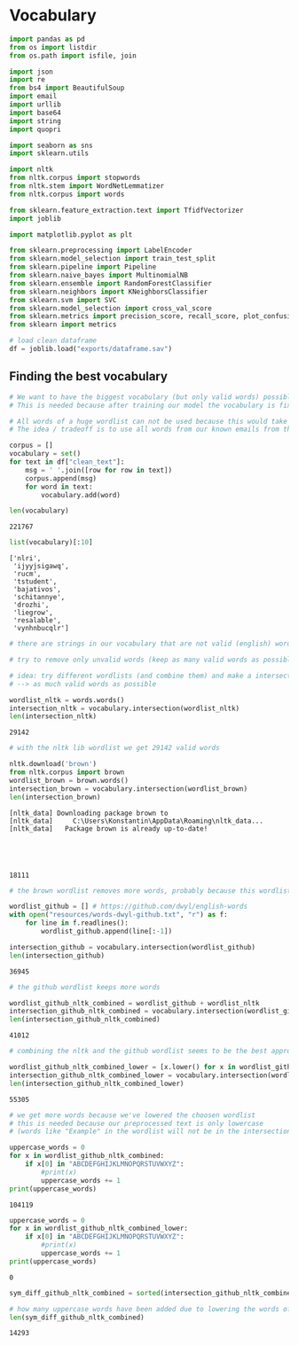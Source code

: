 # Vocabulary


```python
import pandas as pd
from os import listdir
from os.path import isfile, join

import json
import re
from bs4 import BeautifulSoup
import email
import urllib
import base64
import string
import quopri

import seaborn as sns
import sklearn.utils

import nltk
from nltk.corpus import stopwords
from nltk.stem import WordNetLemmatizer
from nltk.corpus import words

from sklearn.feature_extraction.text import TfidfVectorizer
import joblib

import matplotlib.pyplot as plt

from sklearn.preprocessing import LabelEncoder
from sklearn.model_selection import train_test_split
from sklearn.pipeline import Pipeline    
from sklearn.naive_bayes import MultinomialNB
from sklearn.ensemble import RandomForestClassifier
from sklearn.neighbors import KNeighborsClassifier
from sklearn.svm import SVC
from sklearn.model_selection import cross_val_score
from sklearn.metrics import precision_score, recall_score, plot_confusion_matrix, classification_report, accuracy_score, f1_score
from sklearn import metrics
```


```python
# load clean dataframe
df = joblib.load("exports/dataframe.sav")
```

## Finding the best vocabulary


```python
# We want to have the biggest vocabulary (but only valid words) possible.
# This is needed because after training our model the vocabulary is fixed and can not be changed anymore.
```


```python
# All words of a huge wordlist can not be used because this would take way too long and take too many ressources (huge X matrix).
# The idea / tradeoff is to use all words from our known emails from the given datasets and remove all invalid ones.
```


```python
corpus = []
vocabulary = set()
for text in df["clean_text"]:
    msg = ' '.join([row for row in text])
    corpus.append(msg)
    for word in text:
        vocabulary.add(word)
```


```python
len(vocabulary)
```




    221767




```python
list(vocabulary)[:10]
```




    ['nlri',
     'ijyyjsigawq',
     'rucm',
     'tstudent',
     'bajativos',
     'schitannye',
     'drozhi',
     'liegrow',
     'resalable',
     'vynhnbucqlr']




```python
# there are strings in our vocabulary that are not valid (english) words
```


```python
# try to remove only unvalid words (keep as many valid words as possible)
```


```python
# idea: try different wordlists (and combine them) and make a intersection with the found words of the emails
# --> as much valid words as possible
```


```python
wordlist_nltk = words.words()
intersection_nltk = vocabulary.intersection(wordlist_nltk)
len(intersection_nltk)
```




    29142




```python
# with the nltk lib wordlist we get 29142 valid words 
```


```python
nltk.download('brown')
from nltk.corpus import brown
wordlist_brown = brown.words()
intersection_brown = vocabulary.intersection(wordlist_brown)
len(intersection_brown)
```

    [nltk_data] Downloading package brown to
    [nltk_data]     C:\Users\Konstantin\AppData\Roaming\nltk_data...
    [nltk_data]   Package brown is already up-to-date!
    




    18111




```python
# the brown wordlist removes more words, probably because this wordlist is pretty old (contains words that are not used anymore / in emails)
```


```python
wordlist_github = [] # https://github.com/dwyl/english-words
with open("resources/words-dwyl-github.txt", "r") as f:
    for line in f.readlines():
        wordlist_github.append(line[:-1])

intersection_github = vocabulary.intersection(wordlist_github)
len(intersection_github)
```




    36945




```python
# the github wordlist keeps more words
```


```python
wordlist_github_nltk_combined = wordlist_github + wordlist_nltk
intersection_github_nltk_combined = vocabulary.intersection(wordlist_github_nltk_combined)
len(intersection_github_nltk_combined)
```




    41012




```python
# combining the nltk and the github wordlist seems to be the best approach
```


```python
wordlist_github_nltk_combined_lower = [x.lower() for x in wordlist_github_nltk_combined]
intersection_github_nltk_combined_lower = vocabulary.intersection(wordlist_github_nltk_combined_lower)
len(intersection_github_nltk_combined_lower)
```




    55305




```python
# we get more words because we've lowered the choosen wordlist
# this is needed because our preprocessed text is only lowercase
# (words like "Example" in the wordlist will not be in the intersection because the vocabulary only contains lowercase words like "example")
```


```python
uppercase_words = 0
for x in wordlist_github_nltk_combined:
    if x[0] in "ABCDEFGHIJKLMNOPQRSTUVWXYZ":
        #print(x)
        uppercase_words += 1
print(uppercase_words)
```

    104119
    


```python
uppercase_words = 0
for x in wordlist_github_nltk_combined_lower:
    if x[0] in "ABCDEFGHIJKLMNOPQRSTUVWXYZ":
        #print(x)
        uppercase_words += 1
print(uppercase_words)
```

    0
    


```python
sym_diff_github_nltk_combined = sorted(intersection_github_nltk_combined_lower.symmetric_difference(intersection_github_nltk_combined))
```


```python
# how many uppercase words have been added due to lowering the words of the set
len(sym_diff_github_nltk_combined)
```




    14293



